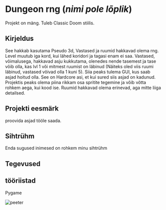 # Dungeon rng (*nimi pole lõplik*)

Projekt on mäng. Tuleb Classic Doom stiilis.

## Kirjeldus
See hakkab kasutama Pseudo 3d, Vastased ja ruumid hakkavad olema rng. Level muutub iga kord, kui lähed koridori ja tagasi enam ei saa. Vastased, võimalusega, hakkavad asju kukkutama, olenedes nende tasemest ja tase võib olla, kas lvl 1 või mitmest ruumist on läbinud (Näiteks oled viis ruumi läbinud, vastased võivad olla 1 kuni 5). Siia peaks tulema GUI, kus saab asjad hoitud olla. See on Hardcore asi, et kui sured siis asjad on kadunud. Projektis peaks olema piina rikkam osa spritite tegemine ja võib võtta rohkem aega, kui kood ise. Ruumid hakkavad olema erinevad, aga mitte liiga detailsed.

## Projekti eesmärk

proovida asjad tööle saada.

## Sihtrühm
Enda sugused inimesed on rohkem minu sihtrühm

## Tegevused


## tööriistad
Pygame

![peeter](https://upload.wikimedia.org/wikipedia/en/c/c2/Peter_Griffin.png)
